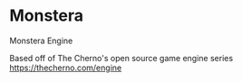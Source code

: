 # Monstera
Monstera Engine

Based off of The Cherno's open source game engine series
https://thecherno.com/engine
